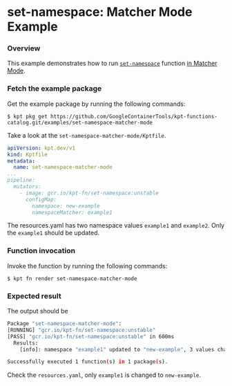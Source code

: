 # set-namespace: Matcher Mode Example

### Overview

This example demonstrates how to run [`set-namespace`] function [in Matcher Mode].

### Fetch the example package

Get the example package by running the following commands:

```shell
$ kpt pkg get https://github.com/GoogleContainerTools/kpt-functions-catalog.git/examples/set-namespace-matcher-mode
```

Take a look at the `set-namespace-matcher-mode/Kptfile`.

```yaml
apiVersion: kpt.dev/v1
kind: Kptfile
metadata:
  name: set-namespace-matcher-mode
...
pipeline:
  mutators:
    - image: gcr.io/kpt-fn/set-namespace:unstable
      configMap:
        namespace: new-example
        namespaceMatcher: example1
```
The resources.yaml has two namespace values `example1` and `example2`. Only the `example1` should be updated.

### Function invocation

Invoke the function by running the following commands:

```shell
$ kpt fn render set-namespace-matcher-mode
```

### Expected result

The output should be
```bash
Package "set-namespace-matcher-mode": 
[RUNNING] "gcr.io/kpt-fn/set-namespace:unstable"
[PASS] "gcr.io/kpt-fn/set-namespace:unstable" in 600ms
  Results:
    [info]: namespace "example1" updated to "new-example", 3 values changed

Successfully executed 1 function(s) in 1 package(s).
```

Check the `resources.yaml`, only `example1` is changed to `new-example`.

[`set-namespace`]: https://catalog.kpt.dev/set-namespace/v0.3
[in Matcher Mode]: https://catalog.kpt.dev/set-namespace/v0.3/?id=matcher-mode